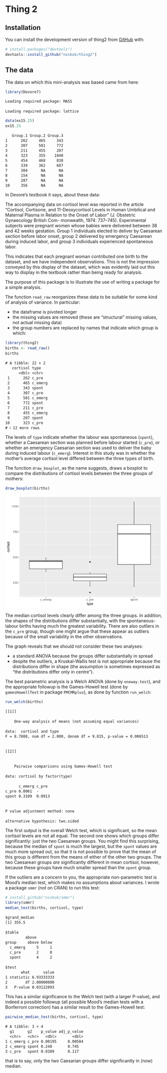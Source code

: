 # Thing 2


## Installation

You can install the development version of thing2 from
[GitHub](https://github.com/) with:

``` r
# install.packages("devtools")
devtools::install_github("nxskok/thing2")
```

## The data

The data on which this mini-analysis was based came from here:

``` r
library(Devore7)
```

    Loading required package: MASS

    Loading required package: lattice

``` r
data(ex15.25)
ex15.25
```

       Group.1 Group.2 Group.3
    1      262     465     343
    2      307     501     772
    3      211     455     207
    4      323     355    1048
    5      454     468     838
    6      339     362     687
    7      304      NA      NA
    8      154      NA      NA
    9      287      NA      NA
    10     356      NA      NA

In Devore’s textbook it says, about these data:

The accompanying data on cortisol level was reported in the article
“Cortisol, Cortisone, and 11-Deoxycortisol Levels in Human Umbilical and
Maternal Plasma in Relation to the Onset of Labor” (J. Obstetric
Gynaecology British Com- monwealth, 1974: 737–745). Experimental
subjects were pregnant women whose babies were delivered between 38 and
42 weeks gestation. Group 1 individuals elected to deliver by Caesarean
section before labor onset, group 2 delivered by emergency Caesarean
during induced labor, and group 3 individuals experienced spontaneous
labor.

This indicates that each pregnant woman contributed one birth to the
dataset, and we have independent observations. This is not the
impression conveyed by this display of the dataset, which was evidently
laid out this way to display in the textbook rather than being ready for
analysis.

The purpose of this package is to illustrate the use of writing a
package for a simple analysis.

The function `read_raw` reorganizes these data to be suitable for some
kind of analysis of variance. In particular:

- the dataframe is pivoted longer
- the missing values are removed (these are “structural” missing values,
  not actual missing data)
- the group numbers are replaced by names that indicate which group is
  which:

``` r
library(thing2)
births <- read_raw()
births
```

    # A tibble: 22 × 2
       cortisol type   
          <dbl> <chr>  
     1      262 c_pre  
     2      465 c_emerg
     3      343 spont  
     4      307 c_pre  
     5      501 c_emerg
     6      772 spont  
     7      211 c_pre  
     8      455 c_emerg
     9      207 spont  
    10      323 c_pre  
    # ℹ 12 more rows

The levels of `type` indicate whether the labour was spontaneous
(`spont`), whether a Caesarean section was planned before labour started
(`c_pre`), or whether an emergency Caesarian section was used to deliver
the baby during induced labour (`c_emerg`). Interest in this study was
in whether the mother’s average cortisol level differed between the
three types of birth.

The function `draw_boxplot`, as the name suggests, draws a boxplot to
compare the distributions of cortisol levels between the three groups of
mothers:

``` r
draw_boxplot(births)
```

![](README_files/figure-commonmark/unnamed-chunk-3-1.png)

The median cortisol levels clearly differ among the three groups. In
addition, the shapes of the distributions differ substantially, with the
spontaneous-labour births having much the greatest variability. There
are also outliers in the `c_pre` group, though one might argue that
these appear as outliers because of the small variability in the other
observations.

The graph reveals that we should not consider these two analyses:

- a standard ANOVA because the groups differ substantially in spread
- despite the outliers, a Kruskal-Wallis test is not appropriate because
  the distributions differ in shape (the assumption is sometimes
  expressed as “the distributions differ only in centre”).

The best parametric analysis is a Welch ANOVA (done by `oneway.test`),
and the appropriate followup is the Games-Howell test (done by
`gamesHowellTest` in package `PMCMRplus`), as done by function
`run_welch`:

``` r
run_welch(births)
```

    [[1]]

        One-way analysis of means (not assuming equal variances)

    data:  cortisol and type
    F = 8.7808, num df = 2.000, denom df = 9.815, p-value = 0.006513


    [[2]]


        Pairwise comparisons using Games-Howell test

    data: cortisol by factor(type)

          c_emerg c_pre 
    c_pre 0.0061  -     
    spont 0.3109  0.0913


    P value adjustment method: none

    alternative hypothesis: two.sided

The first output is the overall Welch test, which is significant, so the
mean cortisol levels are not all equal. The second one shows which
groups differ significantly: just the two Caesarean groups. You might
find this surprising, because the median of `spont` is much the largest,
but the `spont` values are much more spread out, so that it is not
possible to prove that the mean of this group is different from the
means of either of the other two groups. The two Caesarean groups *are*
significantly different in mean cortisol, however, because these groups
have much smaller spread than the `spont` group.

If the outliers are a concern to you, the appropriate non-parametric
test is Mood’s median test, which makes no assumptions about variances.
I wrote a package `smmr` (not on CRAN) to run this test:

``` r
# install_github("nxskok/smmr")
library(smmr)
median_test(births, cortisol, type)
```

    $grand_median
    [1] 355.5

    $table
             above
    group     above below
      c_emerg     5     1
      c_pre       2     8
      spont       4     2

    $test
           what      value
    1 statistic 6.93333333
    2        df 2.00000000
    3   P-value 0.03122093

This has a similar significance to the Welch test (with a larger
P-value), and indeed a possible followup (all possible Mood’s median
tests with a Bonferroni correction) has a similar result to the
Games-Howell test:

``` r
pairwise_median_test(births, cortisol, type)
```

    # A tibble: 3 × 4
      g1      g2    p_value adj_p_value
      <chr>   <chr>   <dbl>       <dbl>
    1 c_emerg c_pre 0.00195     0.00584
    2 c_emerg spont 0.248       0.745  
    3 c_pre   spont 0.0389      0.117  

that is to say, only the two Caesarian groups differ significantly in
(now) median.
